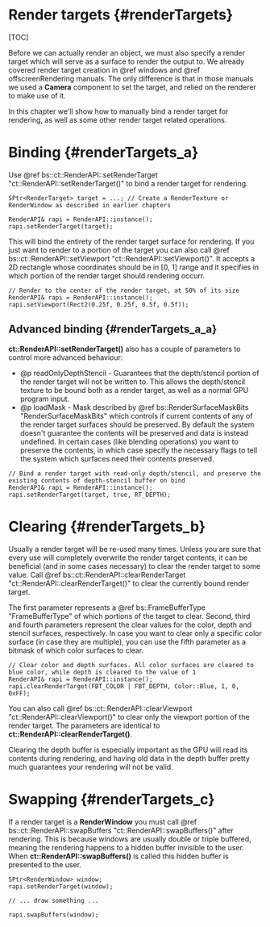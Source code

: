 Render targets				{#renderTargets}
===============
[TOC]

Before we can actually render an object, we must also specify a render target which will serve as a surface to render the output to. We already covered render target creation in @ref windows and @ref offscreenRendering manuals. The only difference is that in those manuals we used a **Camera** component to set the target, and relied on the renderer to make use of it. 

In this chapter we'll show how to manually bind a render target for rendering, as well as some other render target related operations.

# Binding {#renderTargets_a}
Use @ref bs::ct::RenderAPI::setRenderTarget "ct::RenderAPI::setRenderTarget()" to bind a render target for rendering.

~~~~~~~~~~~~~{.cpp}
SPtr<RenderTarget> target = ...; // Create a RenderTexture or RenderWindow as described in earlier chapters

RenderAPI& rapi = RenderAPI::instance();
rapi.setRenderTarget(target);
~~~~~~~~~~~~~

This will bind the entirety of the render target surface for rendering. If you just want to render to a portion of the target you can also call @ref bs::ct::RenderAPI::setViewport "ct::RenderAPI::setViewport()". It accepts a 2D rectangle whose coordinates should be in [0, 1] range and it specifies in which portion of the render target should rendering occurr.

~~~~~~~~~~~~~{.cpp}
// Render to the center of the render target, at 50% of its size
RenderAPI& rapi = RenderAPI::instance();
rapi.setViewport(Rect2(0.25f, 0.25f, 0.5f, 0.5f));
~~~~~~~~~~~~~

## Advanced binding {#renderTargets_a_a}
**ct::RenderAPI::setRenderTarget()** also has a couple of parameters to control more advanced behaviour:
 - @p readOnlyDepthStencil - Guarantees that the depth/stencil portion of the render target will not be written to. This allows the depth/stencil texture to be bound both as a render target, as well as a normal GPU program input.
 - @p loadMask - Mask described by @ref bs::RenderSurfaceMaskBits "RenderSurfaceMaskBits" which controls if current contents of any of the render target surfaces should be preserved. By default the system doesn't guarantee the contents will be preserved and data is instead undefined. In certain cases (like blending operations) you want to preserve the contents, in which case specify the necessary flags to tell the system which surfaces need their contents preserved.

~~~~~~~~~~~~~{.cpp}
// Bind a render target with read-only depth/stencil, and preserve the existing contents of depth-stencil buffer on bind
RenderAPI& rapi = RenderAPI::instance();
rapi.setRenderTarget(target, true, RT_DEPTH);
~~~~~~~~~~~~~
 
# Clearing {#renderTargets_b}
Usually a render target will be re-used many times. Unless you are sure that every use will completely overwrite the render target contents, it can be beneficial (and in some cases necessary) to clear the render target to some value. Call @ref bs::ct::RenderAPI::clearRenderTarget "ct::RenderAPI::clearRenderTarget()" to clear the currently bound render target. 

The first parameter represents a @ref bs::FrameBufferType "FrameBufferType" of which portions of the target to clear. Second, third and fourth parameters represent the clear values for the color, depth and stencil surfaces, respectively. In case you want to clear only a specific color surface (in case they are multiple), you can use the fifth parameter as a bitmask of which color surfaces to clear.

~~~~~~~~~~~~~{.cpp}
// Clear color and depth surfaces. All color surfaces are cleared to blue color, while depth is cleared to the value of 1
RenderAPI& rapi = RenderAPI::instance();
rapi.clearRenderTarget(FBT_COLOR | FBT_DEPTH, Color::Blue, 1, 0, 0xFF);
~~~~~~~~~~~~~

You can also call @ref bs::ct::RenderAPI::clearViewport "ct::RenderAPI::clearViewport()" to clear only the viewport portion of the render target. The parameters are identical to **ct::RenderAPI::clearRenderTarget()**.

Clearing the depth buffer is especially important as the GPU will read its contents during rendering, and having old data in the depth buffer pretty much guarantees your rendering will not be valid.

# Swapping {#renderTargets_c}
If a render target is a **RenderWindow** you must call @ref bs::ct::RenderAPI::swapBuffers "ct::RenderAPI::swapBuffers()" after rendering. This is because windows are usually double or triple buffered, meaning the rendering happens to a hidden buffer invisible to the user. When **ct::RenderAPI::swapBuffers()** is called this hidden buffer is presented to the user.

~~~~~~~~~~~~~{.cpp}
SPtr<RenderWindow> window;
rapi.setRenderTarget(window);

// ... draw something ...

rapi.swapBuffers(window);
~~~~~~~~~~~~~